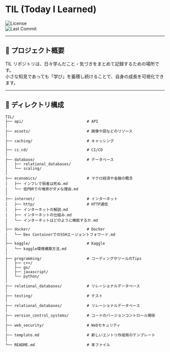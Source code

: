 # TIL (Today I Learned)

![License](https://img.shields.io/badge/license-MIT-blue.svg)  
![Last Commit](https://img.shields.io/github/last-commit/HyperThread777/TIL.svg)

---

## 🎯 プロジェクト概要

TIL リポジトリは、日々学んだこと・気づきをまとめて記録するための場所です。  
小さな知見であっても「学び」を蓄積し続けることで、自身の成長を可視化できます。

---

## 📂 ディレクトリ構成

```text
TIL/
├── api/                            # API
│
├── assets/                         # 画像や図などのリソース
│
├── caching/                        # キャッシング
│
├── ci_cd/                          # CI/CD
│
├── database/                       # データベース
│   ├── relational_databases/
│   └── scaling/
│
├── economics/                      # マクロ経済や金融の概念
│   ├── インフレで弱者は死ぬ.md
│   └── 低PBRでの増資がダメな理由.md
│
├── internet/                       # インターネット
│   ├── http/                       # HTTP通信
│   ├── インターネットの解説.md
│   ├── インターネットの仕組み.md
│   └── インターネットはどのように機能するか.md
│
├── docker/                         # Docker
│   └── Dev ContainerでのSSHエージェントフォワード.md
│
├── kaggle/                         # Kaggle
│   └── kaggle環境構築方法.md
│
├── programming/                    # コーディングやツールのTips
│   ├── c++/
│   ├── go/
│   ├── javascript/
│   └── python/
│
├── relational_databases/           # リレーショナルデータベース
│
├── testing/                        # テスト
│
├── relational_databases/           # リレーショナルデータベース
│
├── version_control_systems/        # コードのバージョンコントロール関係
│
├── web_security/                   # Webセキュリティ
│
├── template.md                     # 新しいエントリ作成用のテンプレート
│
└── README.md                       # 本ファイル
